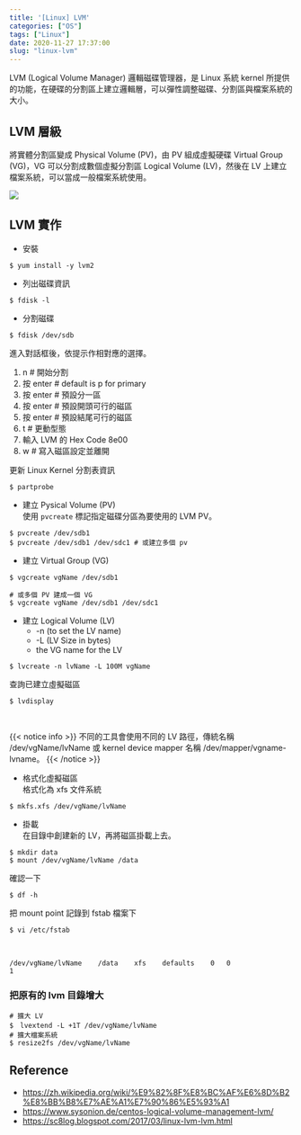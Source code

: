 ```yaml
---
title: '[Linux] LVM'
categories: ["OS"]
tags: ["Linux"]
date: 2020-11-27 17:37:00
slug: "linux-lvm"
---
```


LVM (Logical Volume Manager) 邏輯磁碟管理器，是 Linux 系統 kernel 所提供的功能，在硬碟的分割區上建立邏輯層，可以彈性調整磁碟、分割區與檔案系統的大小。
<!--more-->
## LVM 層級
將實體分割區變成 Physical Volume (PV)，由 PV 組成虛擬硬碟 Virtual Group (VG)，VG 可以分割成數個虛擬分割區 Logical Volume (LV)，然後在 LV 上建立檔案系統，可以當成一般檔案系統使用。

![](https://imgur.com/Kd6bDCl.png)

## LVM 實作
- 安裝
```
$ yum install -y lvm2
```

- 列出磁碟資訊
```
$ fdisk -l
```

- 分割磁碟
```
$ fdisk /dev/sdb
```
進入對話框後，依提示作相對應的選擇。
1. n # 開始分割
2. 按 enter # default is p for primary
3. 按 enter # 預設分一區
4. 按 enter # 預設開頭可行的磁區
5. 按 enter # 預設結尾可行的磁區
6. t # 更動型態
7. 輸入 LVM 的 Hex Code 8e00
8. w # 寫入磁區設定並離開

更新 Linux Kernel 分割表資訊
```
$ partprobe
```

- 建立 Pysical Volume (PV)  
使用 `pvcreate` 標記指定磁碟分區為要使用的 LVM PV。
```
$ pvcreate /dev/sdb1
$ pvcreate /dev/sdb1 /dev/sdc1 # 或建立多個 pv
```

- 建立 Virtual Group (VG)  
```
$ vgcreate vgName /dev/sdb1

# 或多個 PV 建成一個 VG
$ vgcreate vgName /dev/sdb1 /dev/sdc1
```

- 建立 Logical Volume (LV)
    -   -n (to set the LV name)
    -   -L (LV Size in bytes)
    -   the VG name for the LV
```
$ lvcreate -n lvName -L 100M vgName
```
查詢已建立虛擬磁區
```
$ lvdisplay
```

<br>

{{< notice info >}}
不同的工具會使用不同的 LV 路徑，傳統名稱 /dev/vgName/lvName 或 kernel device mapper 名稱 /dev/mapper/vgname-lvname。
{{< /notice >}}

- 格式化虛擬磁區  
格式化為 xfs 文件系統
```
$ mkfs.xfs /dev/vgName/lvName
```

- 掛載  
在目錄中創建新的 LV，再將磁區掛載上去。
```
$ mkdir data
$ mount /dev/vgName/lvName /data
```
確認一下
```
$ df -h
```
把 mount point 記錄到 fstab 檔案下
```
$ vi /etc/fstab
```

<br>

```
/dev/vgName/lvName    /data    xfs    defaults    0   0
1
```

### 把原有的 lvm 目錄增大
```
# 擴大 LV
$　lvextend -L +1T /dev/vgName/lvName
# 擴大檔案系統
$ resize2fs /dev/vgName/lvName
```

## Reference
- https://zh.wikipedia.org/wiki/%E9%82%8F%E8%BC%AF%E6%8D%B2%E8%BB%B8%E7%AE%A1%E7%90%86%E5%93%A1
- https://www.sysonion.de/centos-logical-volume-management-lvm/
- https://sc8log.blogspot.com/2017/03/linux-lvm-lvm.html
